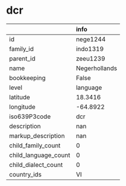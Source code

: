 # dcr
|                      | info          |
|:---------------------|:--------------|
| id                   | nege1244      |
| family_id            | indo1319      |
| parent_id            | zeeu1239      |
| name                 | Negerhollands |
| bookkeeping          | False         |
| level                | language      |
| latitude             | 18.3416       |
| longitude            | -64.8922      |
| iso639P3code         | dcr           |
| description          | nan           |
| markup_description   | nan           |
| child_family_count   | 0             |
| child_language_count | 0             |
| child_dialect_count  | 0             |
| country_ids          | VI            |
